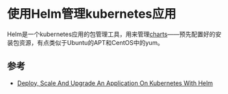 # 使用Helm管理kubernetes应用

Helm是一个kubernetes应用的包管理工具，用来管理[charts](https://github.com/kubernetes/charts)——预先配置好的安装包资源，有点类似于Ubuntu的APT和CentOS中的yum。

## 参考

- [Deploy, Scale And Upgrade An Application On Kubernetes With Helm](https://docs.bitnami.com/kubernetes/how-to/deploy-application-kubernetes-helm/)